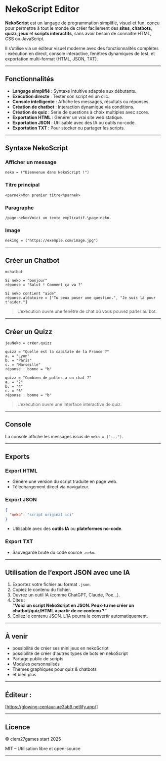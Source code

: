 # NekoScript Editor

**NekoScript** est un langage de programmation simplifié, visuel et fun, conçu pour permettre à tout le monde de créer facilement des **sites**, **chatbots**, **quizz**, **jeux** et **scripts interactifs**, sans avoir besoin de connaître HTML, CSS ou JavaScript.

Il s’utilise via un éditeur visuel moderne avec des fonctionnalités complètes : exécution en direct, console interactive, fenêtres dynamiques de test, et exportation multi-format (HTML, JSON, TXT).

---

## Fonctionnalités

- **Langage simplifié** : Syntaxe intuitive adaptée aux débutants.
- **Exécution directe** : Tester son script en un clic.
- **Console intelligente** : Affiche les messages, résultats ou réponses.
- **Création de chatbot** : Interaction dynamique via conditions.
- **Création de quiz** : Série de questions à choix multiples avec score.
- **Exportation HTML** : Générer un vrai site web statique.
- **Exportation JSON** : Utilisable avec des IA ou outils no-code.
- **Exportation TXT** : Pour stocker ou partager les scripts.

---

## Syntaxe NekoScript

### Afficher un message
```neko
neko = ("Bienvenue dans NekoScript !")
```

### Titre principal
```neko
<parnek>Mon premier titre<%parnek>
```

### Paragraphe
```neko
/page-neko>Voici un texte explicatif.\page-neko.
```

### Image
```neko
nekimg = ("https://exemple.com/image.jpg")
```

---

## Créer un Chatbot

```neko
mchatbot

Si neko = "bonjour"
réponse = "Salut ! Comment ça va ?"

Si neko contient "aide"
réponse.aléatoire = ["Tu peux poser une question.", "Je suis là pour t'aider."]
```

> L'exécution ouvre une fenêtre de chat où vous pouvez parler au bot.

---

## Créer un Quizz

```neko
jeuNeko = créer.quizz

quizz = "Quelle est la capitale de la France ?"
a. = "Lyon"
b. = "Paris"
c. = "Marseille"
réponse : bonne = "b"

quizz = "Combien de pattes a un chat ?"
a. = "2"
b. = "4"
c. = "6"
réponse : bonne = "b"
```

> L'exécution ouvre une interface interactive de quiz.

---

## Console

La console affiche les messages issus de `neko = ("...")`.

---

## Exports

### Export HTML
- Génère une version du script traduite en page web.
- Téléchargement direct via navigateur.

### Export JSON
```json
{
  "neko": "script original ici"
}
```
- Utilisable avec des **outils IA** ou **plateformes no-code**.

### Export TXT
- Sauvegarde brute du code source `.neko`.

---

## Utilisation de l’export JSON avec une IA

1. Exportez votre fichier au format `.json`.
2. Copiez le contenu du fichier.
3. Ouvrez un outil IA (comme ChatGPT, Claude, Poe…).
4. Dites :  
   **"Voici un script NekoScript en JSON. Peux-tu me créer un chatbot/quiz/HTML à partir de ce contenu ?"**
5. Collez le contenu JSON. L’IA pourra le convertir automatiquement.

---

## À venir

- possibilité de créer ses mini jeux en nekoScript 
- possibilité de créer d'autres types de bots en nekoScript 
- Partage public de scripts
- Modules personnalisés
- Thèmes graphiques pour quiz & chatbots
- et bien plus

---

## Éditeur :
 [https://glowing-centaur-ae3ab9.netlify.app/]

---

## Licence
© clem27games start 2025

MIT – Utilisation libre et open-source

---
